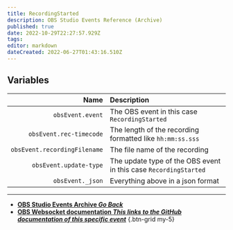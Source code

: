 ```yaml
---
title: RecordingStarted
description: OBS Studio Events Reference (Archive)
published: true
date: 2022-10-29T22:27:57.929Z
tags: 
editor: markdown
dateCreated: 2022-06-27T01:43:16.510Z
---
```


## Variables
Name | Description
----:|:------------
`obsEvent.event` | The OBS event in this case `RecordingStarted`
`obsEvent.rec-timecode` | The length of the recording formatted like `hh:mm:ss.sss`
`obsEvent.recordingFilename` | The file name of the recording |
`obsEvent.update-type` | The update type of the OBS event in this case `RecordingStarted`
`obsEvent._json` | Everything above in a json format

---

- [<i class="mdi mdi-chevron-left"></i>**OBS Studio Events Archive *Go Back***](/Broadcasters/OBS/Archive/Events)
- [<i class="mdi mdi-github"></i> **OBS Websocket documentation *This links to the GitHub documentation of this specific event***](https://github.com/obsproject/obs-websocket/blob/4.x-current/docs/generated/protocol.md#recordingstarted)
{.btn-grid my-5}
